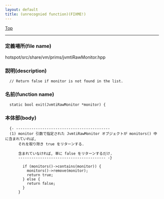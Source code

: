 ```yaml
---
layout: default
title: (unrecognied function)(FIXME!)
---
```

[Top](../index.html)

--- 
### 定義場所(file name)
hotspot/src/share/vm/prims/jvmtiRawMonitor.hpp
### 説明(description)

```
  // Return false if monitor is not found in the list.
```

### 名前(function name)
```
  static bool exit(JvmtiRawMonitor *monitor) {
```

### 本体部(body)
```
  {- -------------------------------------------
  (1) monitor 引数で指定された JvmtiRawMonitor オブジェクトが monitors() 中に含まれていれば, 
      それを取り除き true をリターンする.
    
      含まれていなければ, 単に false をリターンするだけ.
      ---------------------------------------- -}

	    if (monitors()->contains(monitor)) {
	      monitors()->remove(monitor);
	      return true;
	    } else {
	      return false;
	    }
	  }
	
```


